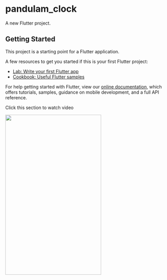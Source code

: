 # pandulam_clock

A new Flutter project.

## Getting Started

This project is a starting point for a Flutter application.

A few resources to get you started if this is your first Flutter project:

- [Lab: Write your first Flutter app](https://flutter.dev/docs/get-started/codelab)
- [Cookbook: Useful Flutter samples](https://flutter.dev/docs/cookbook)

For help getting started with Flutter, view our
[online documentation](https://flutter.dev/docs), which offers tutorials,
samples, guidance on mobile development, and a full API reference.
<p> Click this section to watch video </p>
<img src="https://user-images.githubusercontent.com/73518920/132405723-0030a4f2-0a7a-4863-9be3-9cb55ebebe44.gif" height= "500" width ="300">


<!-- <video width="320" height="240" controls autoplay>
  <source src="https://user-images.githubusercontent.com/73518920/132402398-2d98732e-1f7d-40fd-9a01-24f469899f3b.mp4" type="video/mp4">

</video> -->

